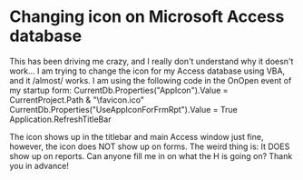 
# Changing icon on Microsoft Access database

This has been driving me crazy, and I really don't understand why it doesn't work...
I am trying to change the icon for my Access database using VBA, and it /almost/ works.
I am using the following code in the OnOpen event of my startup form:
    CurrentDb.Properties("AppIcon").Value = CurrentProject.Path & "\favicon.ico"
    CurrentDb.Properties("UseAppIconForFrmRpt").Value = True
    Application.RefreshTitleBar

The icon shows up in the titlebar and main Access window just fine, however, the icon does NOT show up on forms. The weird thing is: It DOES show up on reports. Can anyone fill me in on what the H is going on? Thank you in advance!

        